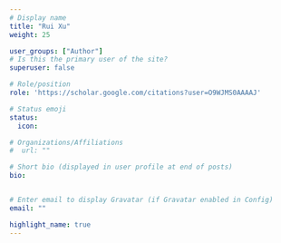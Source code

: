 ```yaml
---
# Display name
title: "Rui Xu"
weight: 25

user_groups: ["Author"]
# Is this the primary user of the site?
superuser: false

# Role/position
role: 'https://scholar.google.com/citations?user=O9WJMS0AAAAJ'

# Status emoji
status:
  icon: 

# Organizations/Affiliations
#  url: ""

# Short bio (displayed in user profile at end of posts)
bio: 


# Enter email to display Gravatar (if Gravatar enabled in Config)
email: ""

highlight_name: true
---
```



